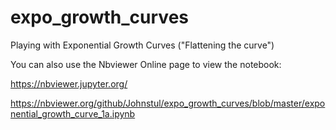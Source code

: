 # expo_growth_curves
Playing with Exponential Growth Curves
("Flattening the curve")

You can also use the Nbviewer Online page to view the notebook:

https://nbviewer.jupyter.org/

https://nbviewer.org/github/Johnstul/expo_growth_curves/blob/master/exponential_growth_curve_1a.ipynb
